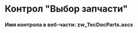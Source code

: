 ﻿---
description: 2.4.9.3
---
# Контрол "Выбор запчасти"
### Имя контрола в веб-части: zw_TecDocParts.ascx

